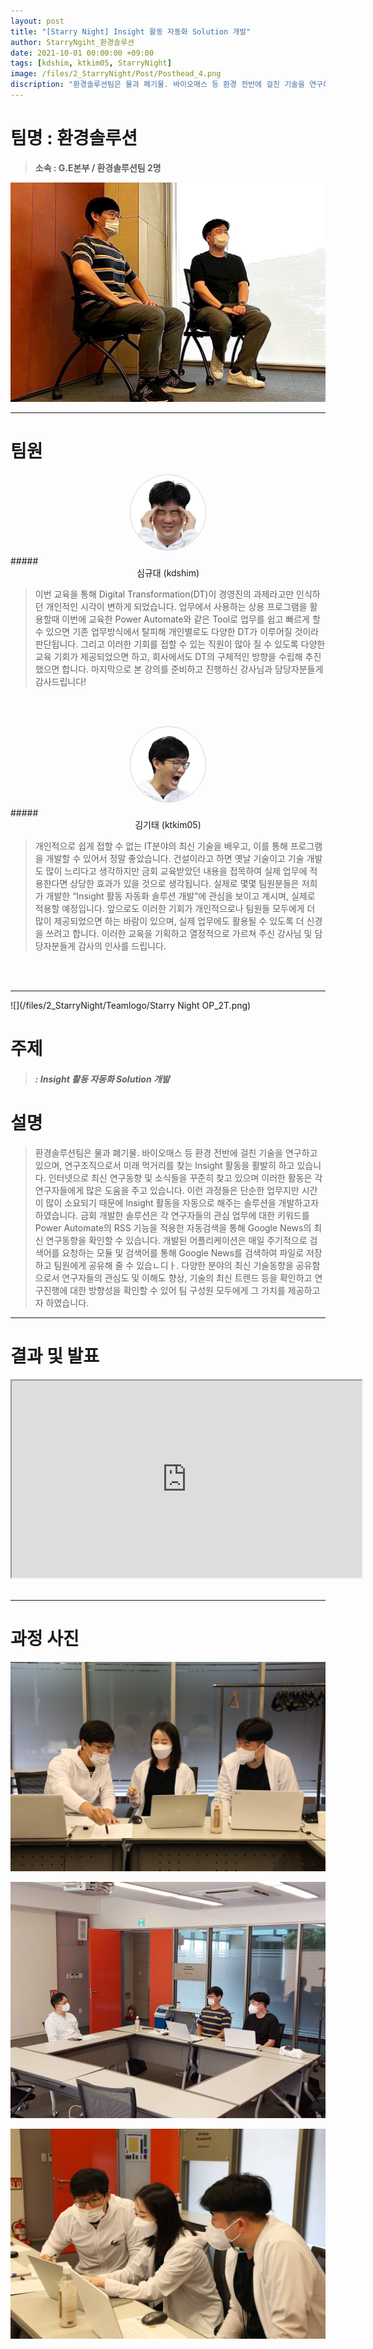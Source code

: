 ```yaml
---
layout: post
title: "[Starry Night] Insight 활동 자동화 Solution 개발"
author: StarryNgiht_환경솔루션
date: 2021-10-01 00:00:00 +09:00
tags: [kdshim, ktkim05, StarryNight]
image: /files/2_StarryNight/Post/Posthead_4.png
discription: "환경솔루션팀은 물과 폐기물. 바이오매스 등 환경 전반에 걸친 기술을 연구하고 있으며, 연구조직으로서 미래 먹거리를 찾는 Insight 활동을 활발히 하고 있습니다. 인터넷으로 최신 연구동향 및 소식들을 꾸준히 찾고 있으며 이러한 활동은 각 연구자들에게 많은 도움을 주고 있습니다. 이런 과정들은 단순한 업무지만 시간이 많이 소요되기 때문에 Insight 활동을 자동으로 해주는 솔루션을 개발하고자 하였습니다. 금회 개발한 솔루션은 각 연구자들의 관심 업무에 대한 키워드를 Power Automate의 RSS 기능을 적용한 자동검색을 통해 Google News의 최신 연구동향을 확인할 수 있습니다. 개발된 어플리케이션은 매일 주기적으로 검색어를 요청하는 모듈 및 검색어를 통해 Google News를 검색하여 파일로 저장하고 팀원에게 공유해 줄 수 있습ㄴ디ㅏ. 다양한 분야의 최신 기술동향을 공유함으로서 연구자들의 관심도 및 이해도 향상, 기술의 최신 트렌드 등을 확인하고 연구진행에 대한 방향성을 확인할 수 있어 팀 구성원 모두에게 그 가치를 제공하고자 하였습니다."
---
```



# 팀명 : 환경솔루션

> **소속 : G.E본부 / 환경솔루션팀 2명**

![](/files/2_StarryNight/Post/2/2_2_pic_T.jpg)

----------------------------------------------------------------------------------------

# 팀원

<center><img src="/files/2_StarryNight/Post/2/08-0.jpg" style="width:120px; height:120px; border-radius:50%; border: 1px solid #ccc; margin-bottom: 5px;"></center>
##### <center>심규대 (kdshim)</center>

>이번 교육을 통해 Digital Transformation(DT)이 경영진의 과제라고만 인식하던 개인적인 시각이 변하게 되었습니다. 업무에서 사용하는 상용 프로그램을 활용할때 이번에 교육한 Power Automate와 같은 Tool로 업무를 쉽고 빠르게 할 수 있으면 기존 업무방식에서 탈피해 개인별로도 다양한 DT가 이루어질 것이라 판단됩니다. 그리고 이러한 기회를 접할 수 있는 직원이 많아 질 수 있도록 다양한 교육 기회가 제공되었으면 하고, 회사에서도 DT의 구체적인 방향을 수립해 추진했으면 합니다. 마지막으로 본 강의를 준비하고 진행하신 강사님과 담당자분들게 감사드립니다!

<br><br>

<center><img src="/files/2_StarryNight/Post/2/09-0.jpg" style="width:120px; height:120px; border-radius:50%; border: 1px solid #ccc; margin-bottom: 5px;"></center>
##### <center>김기태 (ktkim05)</center>

>개인적으로 쉽게 접할 수 없는 IT분야의 최신 기술을 배우고, 이를 통해 프로그램을 개발할 수 있어서 정말 좋았습니다. 건설이라고 하면 옛날 기술이고 기술 개발도 많이 느리다고 생각하지만 금회 교육받았던 내용을 접목하여 실제 업무에 적용한다면 상당한 효과가 있을 것으로 생각됩니다. 실제로 몇몇 팀원분들은 저희가 개발한 “Insight 활동 자동화 솔루션 개발”에 관심을 보이고 계시며, 실제로 적용할 예정입니다. 앞으로도 이러한 기회가 개인적으로나 팀원들 모두에게 더 많이 제공되었으면 하는 바람이 있으며, 실제 업무에도 활용될 수 있도록 더 신경을 쓰려고 합니다. 이러한 교육을 기획하고 열정적으로 가르쳐 주신 강사님 및 담당자분들게 감사의 인사를 드립니다.

<br><br>

----------------------------------------------------------------------------------------

![](/files/2_StarryNight/Teamlogo/Starry Night OP_2T.png)

# 주제 
> ##### : Insight 활동 자동화 Solution 개발


# 설명
>환경솔루션팀은 물과 폐기물. 바이오매스 등 환경 전반에 걸친 기술을 연구하고 있으며, 연구조직으로서 미래 먹거리를 찾는 Insight 활동을 활발히 하고 있습니다. 인터넷으로 최신 연구동향 및 소식들을 꾸준히 찾고 있으며 이러한 활동은 각 연구자들에게 많은 도움을 주고 있습니다. 이런 과정들은 단순한 업무지만 시간이 많이 소요되기 때문에 Insight 활동을 자동으로 해주는 솔루션을 개발하고자 하였습니다. 금회 개발한 솔루션은 각 연구자들의 관심 업무에 대한 키워드를 Power Automate의 RSS 기능을 적용한 자동검색을 통해 Google News의 최신 연구동향을 확인할 수 있습니다. 개발된 어플리케이션은 매일 주기적으로 검색어를 요청하는 모듈 및 검색어를 통해 Google News를 검색하여 파일로 저장하고 팀원에게 공유해 줄 수 있습ㄴ디ㅏ. 다양한 분야의 최신 기술동향을 공유함으로서 연구자들의 관심도 및 이해도 향상, 기술의 최신 트렌드 등을 확인하고 연구진행에 대한 방향성을 확인할 수 있어 팀 구성원 모두에게 그 가치를 제공하고자 하였습니다.


----------------------------------------------------------------------------------------

# 결과 및 발표

<div class="video-container" align="center">
	<iframe width="560" height="315" src="https://www.youtube.com/embed/cx2Qd0x3nN0" title="YouTube video player" frameborder="1" allow="accelerometer; autoplay; clipboard-write; encrypted-media; gyroscope; picture-in-picture" allowfullscreen></iframe>
</div><br>

----------------------------------------------------------------------------------------

# 과정 사진

![](/files/2_StarryNight/Post/2/2_2_pic_A.jpg)

![](/files/2_StarryNight/Post/2/2_2_B.jpg)

![](/files/2_StarryNight/Post/2/2_2_pic_B.jpg)
